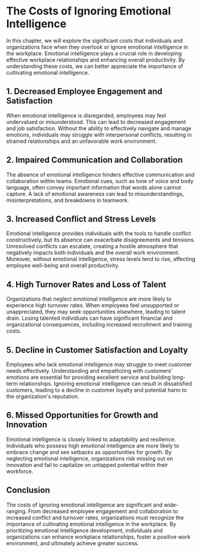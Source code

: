 # The Costs of Ignoring Emotional Intelligence

In this chapter, we will explore the significant costs that individuals and organizations face when they overlook or ignore emotional intelligence in the workplace. Emotional intelligence plays a crucial role in developing effective workplace relationships and enhancing overall productivity. By understanding these costs, we can better appreciate the importance of cultivating emotional intelligence.

## 1\. Decreased Employee Engagement and Satisfaction

When emotional intelligence is disregarded, employees may feel undervalued or misunderstood. This can lead to decreased engagement and job satisfaction. Without the ability to effectively navigate and manage emotions, individuals may struggle with interpersonal conflicts, resulting in strained relationships and an unfavorable work environment.

## 2\. Impaired Communication and Collaboration

The absence of emotional intelligence hinders effective communication and collaboration within teams. Emotional cues, such as tone of voice and body language, often convey important information that words alone cannot capture. A lack of emotional awareness can lead to misunderstandings, misinterpretations, and breakdowns in teamwork.

## 3\. Increased Conflict and Stress Levels

Emotional intelligence provides individuals with the tools to handle conflict constructively, but its absence can exacerbate disagreements and tensions. Unresolved conflicts can escalate, creating a hostile atmosphere that negatively impacts both individuals and the overall work environment. Moreover, without emotional intelligence, stress levels tend to rise, affecting employee well-being and overall productivity.

## 4\. High Turnover Rates and Loss of Talent

Organizations that neglect emotional intelligence are more likely to experience high turnover rates. When employees feel unsupported or unappreciated, they may seek opportunities elsewhere, leading to talent drain. Losing talented individuals can have significant financial and organizational consequences, including increased recruitment and training costs.

## 5\. Decline in Customer Satisfaction and Loyalty

Employees who lack emotional intelligence may struggle to meet customer needs effectively. Understanding and empathizing with customers' emotions are essential for providing excellent service and building long-term relationships. Ignoring emotional intelligence can result in dissatisfied customers, leading to a decline in customer loyalty and potential harm to the organization's reputation.

## 6\. Missed Opportunities for Growth and Innovation

Emotional intelligence is closely linked to adaptability and resilience. Individuals who possess high emotional intelligence are more likely to embrace change and see setbacks as opportunities for growth. By neglecting emotional intelligence, organizations risk missing out on innovation and fail to capitalize on untapped potential within their workforce.

## Conclusion

The costs of ignoring emotional intelligence are significant and wide-ranging. From decreased employee engagement and collaboration to increased conflict and turnover rates, organizations must recognize the importance of cultivating emotional intelligence in the workplace. By prioritizing emotional intelligence development, individuals and organizations can enhance workplace relationships, foster a positive work environment, and ultimately achieve greater success.

